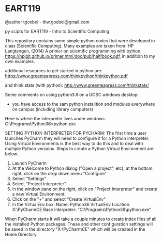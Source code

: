 # EART119
@author tgoebel - thw.goebel@gmail.com

py scipts for EART119 - Intro to Scientific Computing

This repository contains some simple python codes that were developed in class (Scientific Computing).
Many examples are taken from:  HP Langtangen, (2014) A primer on scientific programming with python, 
https://hplgit.github.io/primer.html/doc/pub/half/book.pdf, in addition to my own examples.

additional resources to get started in python are:
https://www.greenteapress.com/thinkpython/thinkpython.pdf

and think stats (with python):
http://www.greenteapress.com/thinkstats/

Some comments on using python3.6 on a UCSC windows desktop:
- you have access to the sam python installtion and modules everywhere on campus (including library computers)

Here is where the interpreter lives under windows:
C:\Programs\Python36>python.exe

SETTING PYTHON INTERPRETER FOR PYCHARM:
The first time a user launches PyCharm they will need to configure it for a Python interpreter. Using Virtual Environments is the best way to do this and to deal with multiple Python versions. Steps to create a Python Virtual Environment are below. 

1. Launch PyCharm
2. At the Welcome to Python dialog ("Open a project", etc), at the bottom right, click on the drop down menu "Configure"
3. Select "Settings"
4. Select "Project Interpreter"
5. In the window pane on the right, click on "Project Interpreter" and create a new Virtual Environment.
6. Click on the "+" and select "Create VirtualEnv"
7. In the VirtualEnv box:
	Name:  Python36 VirtualEnv
	Location:  X:\PyCharmCE
	Base Interpreter:  "C:\Programs\Python36\python.exe"

When PyCharm starts it will take a couple minutes to create index files of all the installed Python packages. These and other configuration settings will be saved in the directory "X:\PyCharmCE" which will be created in the Home Directory. 

